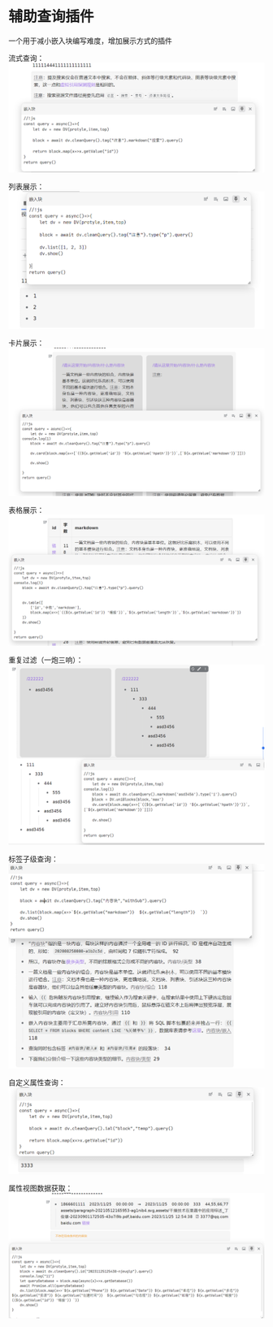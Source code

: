 # 辅助查询插件

一个用于减小嵌入块编写难度，增加展示方式的插件

流式查询：
![query](asset/query.png)

列表展示：
![list](asset/list.png)

卡片展示：
![card](asset/cardview.png)

表格展示：
![table](asset/tableView.png)

重复过滤（一炮三响）：
![uniblock](asset/uniblock.png)

标签子级查询：
![tag](asset/tagWithSub.png)

自定义属性查询：
![ial](asset/queryIal.png)

属性视图数据获取：
![database](asset/databaseValue.png)